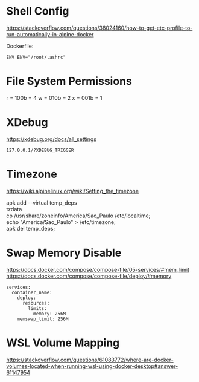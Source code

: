# Shell Config

https://stackoverflow.com/questions/38024160/how-to-get-etc-profile-to-run-automatically-in-alpine-docker

Dockerfile:
```
ENV ENV="/root/.ashrc"
```

# File System Permissions
r = 100b = 4
w = 010b = 2
x = 001b = 1


# XDebug
https://xdebug.org/docs/all_settings

```
127.0.0.1/?XDEBUG_TRIGGER
```


# Timezone
https://wiki.alpinelinux.org/wiki/Setting_the_timezone

apk add --virtual temp_deps \
        tzdata \
cp /usr/share/zoneinfo/America/Sao_Paulo /etc/localtime; \
echo "America/Sao_Paulo" > /etc/timezone; \
apk del temp_deps;


# Swap Memory Disable
https://docs.docker.com/compose/compose-file/05-services/#mem_limit
https://docs.docker.com/compose/compose-file/deploy/#memory
```
services:
  container_name:
    deploy:
      resources:
        limits:
          memory: 256M
    memswap_limit: 256M
```

# WSL Volume Mapping
https://stackoverflow.com/questions/61083772/where-are-docker-volumes-located-when-running-wsl-using-docker-desktop#answer-61147954
